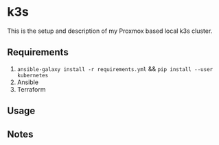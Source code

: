 # k3s

This is the setup and description of my Proxmox based local k3s cluster.

## Requirements

1. `ansible-galaxy install -r requirements.yml` && `pip install --user kubernetes`
2. Ansible
3. Terraform

## Usage

## Notes
